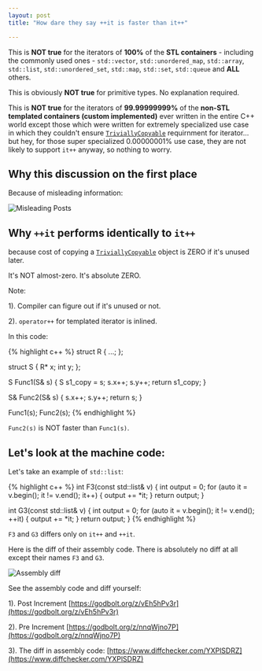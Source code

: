 ```yaml
---
layout: post
title: "How dare they say ++it is faster than it++"

---
```


This is **NOT true** for the iterators of **100%** of the **STL containers** - including the commonly used ones - `std::vector`,    `std::unordered_map`,    `std::array`,   `std::list`,   `std::unordered_set`,   `std::map`,   `std::set`,   `std::queue` and **ALL** others.

This is obviously **NOT true** for primitive types. No explanation required.

This is **NOT true** for the iterators of **99.99999999%** of the **non-STL templated containers (custom implemented)** ever written in the entire C++ world except those which were written for extremely specialized use case in which they couldn't ensure [`TriviallyCopyable`](https://en.cppreference.com/w/cpp/named_req/TriviallyCopyable) requirnment for iterator... but hey, for those super specialized 0.00000001% use case, they are not likely to support `it++` anyway, so nothing to worry.


## Why this discussion on the first place

Because of misleading information:

![Misleading Posts]({{site.baseurl}}/images/pre_increment/misleading_post_stamped_resize1.png "Misleading Posts")

## Why `++it` performs identically to `it++`

because cost of copying a [`TriviallyCopyable`](https://en.cppreference.com/w/cpp/named_req/TriviallyCopyable) object is ZERO if it's unused later.

It's NOT almost-zero. It's absolute ZERO.

Note:

1). Compiler can figure out if it's unused or not.

2). `operator++` for templated iterator is inlined.

In this code:

{% highlight c++ %}
struct R {
  ...;
};

struct S {
  R* x;
  int y;
};

S Func1(S& s) {
  S s1_copy = s;
  s.x++;
  s.y++;
  return s1_copy;
}

S& Func2(S& s) {
  s.x++;
  s.y++;
  return s;
}

Func1(s);
Func2(s);
{% endhighlight %}


`Func2(s)` is NOT faster than `Func1(s)`.

## Let's look at the machine code:

Let's take an example of `std::list`:

{% highlight c++ %}
int F3(const std::list<int>& v) {
    int output = 0;
    for (auto it = v.begin(); it != v.end(); it++) {
        output += *it;
    }
    return output;
}

int G3(const std::list<int>& v) {
    int output = 0;
    for (auto it = v.begin(); it != v.end(); ++it) {
        output += *it;
    }
    return output;
}
{% endhighlight %}


`F3` and `G3` differs only on `it++` and `++it`.

Here is the diff of their assembly code. There is absolutely no diff at all except their names `F3` and `G3`.

![Assembly diff]({{site.baseurl}}/images/pre_increment/std_list_pre_increment_diff.png "Assembly diff")

See the assembly code and diff yourself:

1). Post Increment [https://godbolt.org/z/vEh5hPv3r](https://godbolt.org/z/vEh5hPv3r)

2). Pre Increment [https://godbolt.org/z/nnqWjno7P](https://godbolt.org/z/nnqWjno7P)

3). The diff in assembly code: [https://www.diffchecker.com/YXPlSDRZ](https://www.diffchecker.com/YXPlSDRZ)


